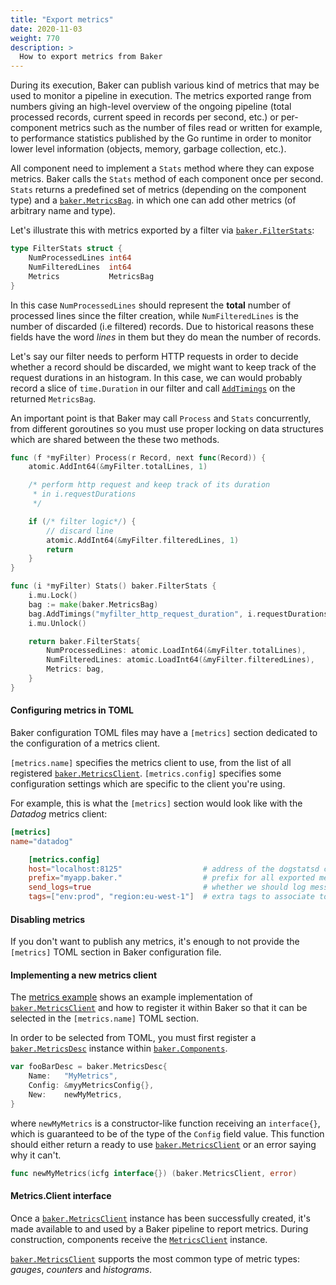 ```yaml
---
title: "Export metrics"
date: 2020-11-03
weight: 770
description: >
  How to export metrics from Baker
---
```


During its execution, Baker can publish various kind of metrics that may be used
to monitor a pipeline in execution. The metrics exported range from numbers giving 
an high-level overview of the ongoing pipeline (total processed records, current
speed in records per second, etc.) or per-component metrics such as the number of
files read or written for example, to performance statistics published by the Go 
runtime in order to monitor lower level information (objects, memory, garbage collection, etc.).

All component need to implement a `Stats` method where they can expose metrics. 
Baker calls the `Stats` method of each component once per second. `Stats` returns
a predefined set of metrics (depending on the component type) and a 
[`baker.MetricsBag`](https://pkg.go.dev/github.com/AdRoll/baker#MetricsBag).
in which one can add other metrics (of arbitrary name and type).

Let's illustrate this with metrics exported by a filter via 
[`baker.FilterStats`](https://pkg.go.dev/github.com/AdRoll/baker#FilterStats):

```go
type FilterStats struct {
	NumProcessedLines int64
	NumFilteredLines  int64
	Metrics           MetricsBag
}
```

In this case `NumProcessedLines` should represent the **total** number of processed 
lines since the filter creation, while `NumFilteredLines` is the number of discarded 
(i.e filtered) records. Due to historical reasons these fields have the word
_lines_ in them but they do mean the number of records.

Let's say our filter needs to perform HTTP requests in order to decide whether a record
should be discarded, we might want to keep track of the request durations in an histogram.
In this case, we can would probably record a slice of `time.Duration` in our filter and call
[`AddTimings`](https://pkg.go.dev/github.com/AdRoll/baker#MetricsBag.AddTimings) on the
returned `MetricsBag`.

An important point is that Baker may call `Process` and `Stats` concurrently, from different
goroutines so you must use proper locking on data structures which are shared between the
these two methods. 

```go
func (f *myFilter) Process(r Record, next func(Record)) {
    atomic.AddInt64(&myFilter.totalLines, 1)

    /* perform http request and keep track of its duration
     * in i.requestDurations
     */

    if (/* filter logic*/) {
        // discard line
        atomic.AddInt64(&myFilter.filteredLines, 1)
        return
    }
}

func (i *myFilter) Stats() baker.FilterStats {
    i.mu.Lock()
    bag := make(baker.MetricsBag)    
    bag.AddTimings("myfilter_http_request_duration", i.requestDurations)
    i.mu.Unlock()

    return baker.FilterStats{
        NumProcessedLines: atomic.LoadInt64(&myFilter.totalLines),
        NumFilteredLines: atomic.LoadInt64(&myFilter.filteredLines),
        Metrics: bag,
    }
}
```

#### Configuring metrics in TOML

Baker configuration TOML files may have a `[metrics]` section dedicated to the 
configuration of a metrics client.

`[metrics.name]` specifies the metrics client to use, from the list of all registered [`baker.MetricsClient`](https://pkg.go.dev/github.com/AdRoll/baker#MetricsClient).
`[metrics.config]` specifies some configuration settings which are specific to the client you're using.

For example, this is what the `[metrics]` section would look like with the *Datadog* metrics client:

```toml
[metrics]
name="datadog"

    [metrics.config]
    host="localhost:8125"                  # address of the dogstatsd client to which send metrics to
    prefix="myapp.baker."                  # prefix for all exported metric names
    send_logs=true                         # whether we should log messages (as Dogstatd events) or not 
    tags=["env:prod", "region:eu-west-1"]  # extra tags to associate to all exported metrics 
```

#### Disabling metrics

If you don't want to publish any metrics, it's enough to not provide the `[metrics]` TOML section in
Baker configuration file.


#### Implementing a new metrics client

The [metrics example](https://github.com/AdRoll/baker/tree/main/examples/metrics) shows an
example implementation of
[`baker.MetricsClient`](https://pkg.go.dev/github.com/AdRoll/baker#MetricsClient)
and how to register it within Baker so that it can be selected in the
`[metrics.name]` TOML section.

In order to be selected from TOML, you must first register a 
[`baker.MetricsDesc`](https://pkg.go.dev/github.com/AdRoll/baker#MetricsDesc) 
instance within [`baker.Components`](https://pkg.go.dev/github.com/AdRoll/baker#Components).

```go
var fooBarDesc = baker.MetricsDesc{
	Name:   "MyMetrics",
	Config: &myyMetricsConfig{},
	New:    newMyMetrics,
}
```

where `newMyMetrics` is a constructor-like function receiving an `interface{}`,
which is guaranteed to be of the type of the `Config` field value. This function
should either return a ready to use
[`baker.MetricsClient`](https://pkg.go.dev/github.com/AdRoll/baker#MetricsClient)
or an error saying why it can't.

```go
func newMyMetrics(icfg interface{}) (baker.MetricsClient, error)
```

#### Metrics.Client interface

Once a [`baker.MetricsClient`](https://pkg.go.dev/github.com/AdRoll/baker#MetricsClient)
instance has been successfully created, it's made available to and used by
a Baker pipeline to report metrics. During construction, components receive the 
[`MetricsClient`](https://pkg.go.dev/github.com/AdRoll/baker#MetricsClient) instance.

[`baker.MetricsClient`](https://pkg.go.dev/github.com/AdRoll/baker#MetricsClient) 
supports the most common type of metric types: *gauges*, *counters* and *histograms*.

